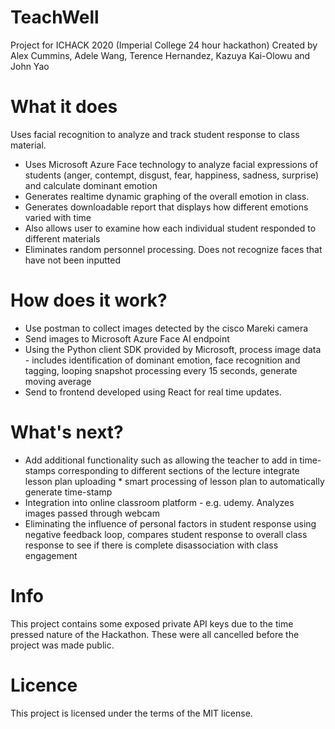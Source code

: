 # TeachWell

Project for ICHACK 2020 (Imperial College 24 hour hackathon)
Created by Alex Cummins, Adele Wang, Terence Hernandez, Kazuya Kai-Olowu and John Yao

# What it does

Uses facial recognition to analyze and track student response to class material.

* Uses Microsoft Azure Face technology to analyze facial expressions of students (anger, contempt, disgust, fear, happiness, sadness, surprise) and calculate dominant emotion
* Generates realtime dynamic graphing of the overall emotion in class.
* Generates downloadable report that displays how different emotions varied with time
* Also allows user to examine how each individual student responded to different materials
* Eliminates random personnel processing. Does not recognize faces that have not been inputted

# How does it work?


* Use postman to collect images detected by the cisco Mareki camera
* Send images to Microsoft Azure Face AI endpoint
* Using the Python client SDK provided by Microsoft, process image data - includes identification of dominant emotion, face recognition and tagging, looping snapshot processing every 15 seconds, generate moving average
* Send to frontend developed using React for real time updates.

# What's next?


* Add additional functionality such as allowing the teacher to add in time-stamps corresponding to different sections of the lecture integrate lesson plan uploading * smart processing of lesson plan to automatically generate time-stamp
* Integration into online classroom platform - e.g. udemy. Analyzes images passed through webcam
* Eliminating the influence of personal factors in student response using negative feedback loop, compares student response to overall class response to see if there is complete disassociation with class engagement

# Info

This project contains some exposed private API keys due to the time pressed nature of the Hackathon. These were all cancelled before the project was made public.

# Licence
This project is licensed under the terms of the MIT license.

